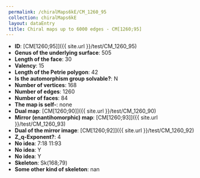 ```yaml
--- 
 permalink: /chiralMaps6kE/CM_1260_95 
 collection: chiralMaps6kE
 layout: dataEntry
 title: Chiral maps up to 6000 edges - CM[1260;95]
---
```


- **ID**: [CM[1260;95]]({{ site.url }}/test/CM_1260_95)
- **Genus of the underlying surface**: 505
- **Length of the face**: 30
- **Valency**: 15
- **Length of the Petrie polygon**: 42
- **Is the automorphism group solvable?**: N
- **Number of vertices**: 168
- **Number of edges**: 1260
- **Number of faces**: 84
- **The map is self-**: none
- **Dual map**: [CM[1260;90]]({{ site.url }}/test/CM_1260_90)
- **Mirror (enantihomorphic) map**: [CM[1260;93]]({{ site.url }}/test/CM_1260_93)
- **Dual of the mirror image**: [CM[1260;92]]({{ site.url }}/test/CM_1260_92)
- **Z_q-Exponent?**: 4
- **No idea**:  7:18 11:93
- **No idea**: Y
- **No idea**: Y
- **Skeleton**: Sk(168;79)
- **Some other kind of skeleton**: nan
